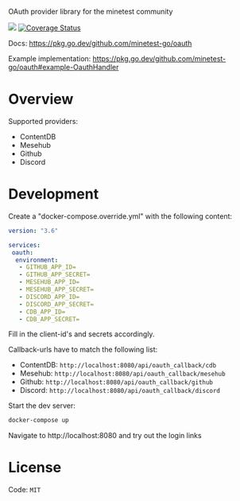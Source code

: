 OAuth provider library for the minetest community

![](https://github.com/minetest-go/oauth/workflows/test/badge.svg)
[![Coverage Status](https://coveralls.io/repos/github/minetest-go/oauth/badge.svg)](https://coveralls.io/github/minetest-go/oauth)

Docs: https://pkg.go.dev/github.com/minetest-go/oauth

Example implementation: https://pkg.go.dev/github.com/minetest-go/oauth#example-OauthHandler

# Overview

Supported providers:
* ContentDB
* Mesehub
* Github
* Discord

# Development

Create a "docker-compose.override.yml" with the following content:
```yml
version: "3.6"

services:
 oauth:
  environment:
   - GITHUB_APP_ID=
   - GITHUB_APP_SECRET=
   - MESEHUB_APP_ID=
   - MESEHUB_APP_SECRET=
   - DISCORD_APP_ID=
   - DISCORD_APP_SECRET=
   - CDB_APP_ID=
   - CDB_APP_SECRET=
```

Fill in the client-id's and secrets accordingly.

Callback-urls have to match the following list:
* ContentDB: `http://localhost:8080/api/oauth_callback/cdb`
* Mesehub: `http://localhost:8080/api/oauth_callback/mesehub`
* Github: `http://localhost:8080/api/oauth_callback/github`
* Discord: `http://localhost:8080/api/oauth_callback/discord`

Start the dev server:
```sh
docker-compose up
```

Navigate to http://localhost:8080 and try out the login links

# License

Code: `MIT`
